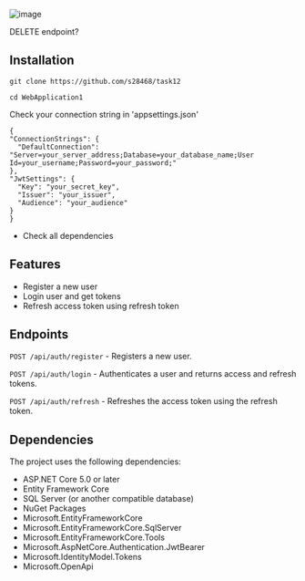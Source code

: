 ![image](https://github.com/s28468/task12/assets/161838169/ee31262a-7f52-45be-92c1-09637523e39f)

DELETE endpoint?

## Installation

```
git clone https://github.com/s28468/task12
```

```
cd WebApplication1
```

Check your connection string in 'appsettings.json'
  ```
{
  "ConnectionStrings": {
    "DefaultConnection": "Server=your_server_address;Database=your_database_name;User Id=your_username;Password=your_password;"
  },
  "JwtSettings": {
    "Key": "your_secret_key",
    "Issuer": "your_issuer",
    "Audience": "your_audience"
  }
}
  ```
- Check all dependencies

## Features
 - Register a new user 
 - Login user and get tokens
- Refresh access token using refresh token 
## Endpoints
```POST /api/auth/register``` - Registers a new user.

```POST /api/auth/login``` - Authenticates a user and returns access and refresh tokens.

```POST /api/auth/refresh``` - Refreshes the access token using the refresh token.
## Dependencies
The project uses the following dependencies:

- ASP.NET Core 5.0 or later
 - Entity Framework Core
- SQL Server (or another compatible database)
- NuGet Packages
- Microsoft.EntityFrameworkCore
- Microsoft.EntityFrameworkCore.SqlServer
- Microsoft.EntityFrameworkCore.Tools
- Microsoft.AspNetCore.Authentication.JwtBearer
- Microsoft.IdentityModel.Tokens
- Microsoft.OpenApi

